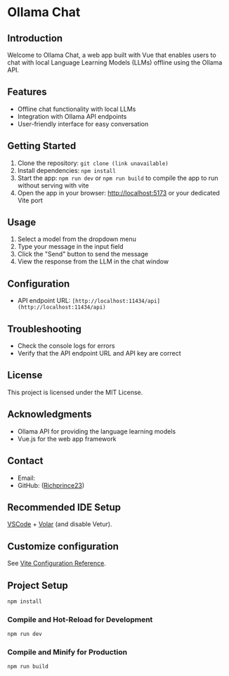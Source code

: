 # Ollama Chat

## Introduction
Welcome to Ollama Chat, a web app built with Vue that enables users to chat with local Language Learning Models (LLMs) offline using the Ollama API.

## Features
- Offline chat functionality with local LLMs
- Integration with Ollama API endpoints
- User-friendly interface for easy conversation

## Getting Started
1. Clone the repository: `git clone (link unavailable)`
2. Install dependencies: `npm install`
3. Start the app: `npm run dev` or `npm run build` to compile the app to run without serving with vite
4. Open the app in your browser: [http://localhost:5173](http://localhost:5173) or your dedicated Vite port

## Usage
1. Select a model from the dropdown menu
2. Type your message in the input field
3. Click the "Send" button to send the message
4. View the response from the LLM in the chat window

## Configuration
- API endpoint URL: `[http://localhost:11434/api](http://localhost:11434/api)`


## Troubleshooting
- Check the console logs for errors
- Verify that the API endpoint URL and API key are correct

## License
This project is licensed under the MIT License.

## Acknowledgments
- Ollama API for providing the language learning models
- Vue.js for the web app framework

## Contact
- Email: 
- GitHub: ([Richprince23](https://github.com/richprince23))


## Recommended IDE Setup

[VSCode](https://code.visualstudio.com/) + [Volar](https://marketplace.visualstudio.com/items?itemName=Vue.volar) (and disable Vetur).

## Customize configuration

See [Vite Configuration Reference](https://vitejs.dev/config/).

## Project Setup

```sh
npm install
```

### Compile and Hot-Reload for Development

```sh
npm run dev
```

### Compile and Minify for Production

```sh
npm run build
```
